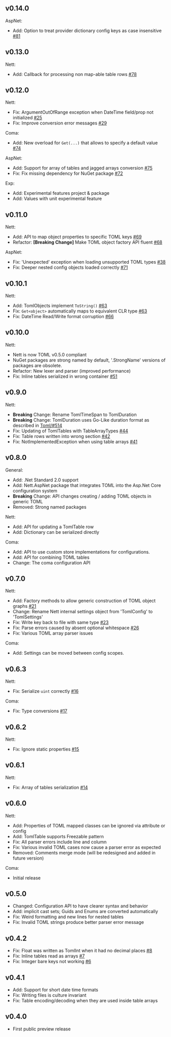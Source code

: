 ## v0.14.0
AspNet:
+ Add: Option to treat provider dictionary config keys as case insensitive [#81](https://github.com/paiden/Nett/issues/81)

## v0.13.0
Nett:
+ Add: Callback for processing non map-able table rows [#78](https://github.com/paiden/Nett/issues/78)

## v0.12.0
Nett:
+ Fix: ArgumentOutOfRange exception when DateTime field/prop not initialized [#25](https://github.com/paiden/Nett/issues/25)
+ Fix: Improve conversion error messages [#29](https://github.com/paiden/Nett/issues/29)

Coma: 
+ Add: New overload for `Get(...)` that allows to specify a default value [#74](https://github.com/paiden/Nett/issues/74)

AspNet:
+ Add: Support for array of tables and jagged arrays conversion [#75](https://github.com/paiden/Nett/issues/75)
+ Fix: Fix missing dependency for NuGet package [#72](https://github.com/paiden/Nett/issues/72)

Exp:
+ Add: Experimental features project & package
+ Add: Values with unit experimental feature

## v0.11.0
Nett: 

+ Add: API to map object properties to specific TOML keys [#69](https://github.com/paiden/Nett/issues/69)
+ Refactor: **[Breaking Change]** Make TOML object factory API fluent [#68](https://github.com/paiden/Nett/issues/68)

AspNet:

+ Fix: 'Unexpected' exception when loading unsupported TOML types [#38](https://github.com/paiden/Nett/issues/38)
+ Fix: Deeper nested config objects loaded correctly [#71](https://github.com/paiden/Nett/issues/71)

## v0.10.1
Nett: 
+ Add: TomlObjects implement `ToString()` [#63](https://github.com/paiden/Nett/issues/51)
+ Fix: `Get<object>` automatically maps to equivalent CLR type [#63](https://github.com/paiden/Nett/issues/51)
+ Fix: DateTime Read/Write format corruption [#66](https://github.com/paiden/Nett/issues/66)

## v0.10.0

Nett:
+ Nett is now TOML v0.5.0 compliant
+ NuGet packages are strong named by default, '.StrongName' versions of packages are obsolete.
+ Refactor: New lexer and parser (improved performance)
+ Fix: Inline tables serialized in wrong container [#51](https://github.com/paiden/Nett/issues/51)

## v0.9.0

Nett:

+ **Breaking** Change: Rename TomlTimeSpan to TomlDuration
+ **Breaking** Change: TomlDuration uses Go-Like duration format as described in [Toml/#514](https://github.com/toml-lang/toml/issues/514)
+ Fix: Updating of TomlTables with TableArrayTypes [#44](https://github.com/paiden/Nett/issues/44)
+ Fix: Table rows written into wrong section [#42](https://github.com/paiden/Nett/issues/42)
+ Fix: NotImplementedException when using table arrays [#41](https://github.com/paiden/Nett/issues/41)

## v0.8.0

General: 

+ Add: .Net Standard 2.0 support
+ Add: Nett.AspNet package that integrates TOML into the Asp.Net Core configuration system
+ **Breaking** Change: API changes creating / adding TOML objects in generic TOML
+ Removed: Strong named packages

Nett:

+ Add: API for updating a TomlTable row
+ Add: Dictionary can be serialized directly

Coma:

+ Add: API to use custom store implementations for configurations.
+ Add: API for combining TOML tables
+ Change: The coma configuration API 

## v0.7.0

Nett: 
+ Add: Factory methods to allow generic construction of TOML object graphs [#21](https://github.com/paiden/Nett/issues/21)
+ Change: Rename Nett internal settings object from 'TomlConfig' to 'TomlSettings'
+ Fix: Write key back to file with same type [#23](https://github.com/paiden/Nett/issues/23)
+ Fix: Parse errors caused by absent optional whitespace [#26](https://github.com/paiden/Nett/issues/26)
+ Fix: Various TOML array parser issues

Coma:
+ Add: Settings can be moved between config scopes.

## v0.6.3

Nett:
+ Fix: Serialize `uint` correctly [#16](https://github.com/paiden/Nett/issues/16)

Coma:
+ Fix: Type conversions  [#17](https://github.com/paiden/Nett/issues/17)

## v0.6.2
Nett:
+ Fix: Ignore static properties [#15](https://github.com/paiden/Nett/issues/15)

## v0.6.1
Nett:
+ Fix: Array of tables serialization [#14](https://github.com/paiden/Nett/issues/14)

## v0.6.0

Nett:
+ Add: Properties of TOML mapped classes can be ignored via attribute or config
+ Add: TomlTable supports Freezable pattern
+ Fix: All parser errors include line and column
+ Fix: Various invalid TOML cases now cause a parser error as expected
+ Removed: Comments merge mode (will be redesigned and added in future version)

Coma: 
+ Initial release


## v0.5.0

+ Changed: Configuration API to have clearer syntax and behavior
+ Add: implicit cast sets; Guids and Enums are converted automatically
+ Fix: Weird formatting and new lines for nested tables
+ Fix: Invalid TOML strings produce better parser error message

## v0.4.2
 
+ Fix: Float was written as TomlInt when it had no decimal places [#8](https://github.com/paiden/Nett/issues/8)
+ Fix: Inline tables read as arrays [#7](https://github.com/paiden/Nett/issues/7)
+ Fix: Integer bare keys not working [#6](https://github.com/paiden/Nett/issues/6)

## v0.4.1

+ Add: Support for short date time formats
+ Fix: Writing files is culture invariant
+ Fix: Table encoding/decoding when they are used inside table arrays

## v0.4.0
+ First public preview release
